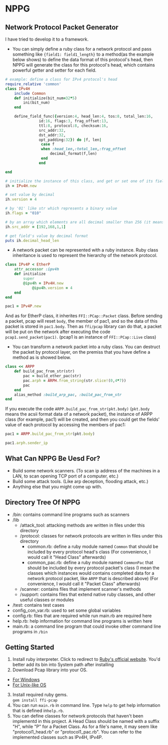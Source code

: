 # NPPG

## Network Protocol Packet Generator
I have tried to develop it to a framework. 

* You can simply define a ruby class for a network protocol and pass something like `{field1: field1_length}` to a method(as the example below shows) to define the data format of this protocol's head, then NPPG will generate the class for this protocol's head, which contains powerful getter and setter for each field. 
```ruby
# example: define a class for IPv4 protocol's head
require_relative 'common'
class IPv4H
	include Common
	def initialize(bit_num=32*5)
		ini(bit_num)
	end

	define_field_func({version:4, head_len:4, tos:8, total_len:16,
			   id:16, flags:3, frag_offset:13,
			   ttl:8, protocol:8, checksum:16,
			   src_addr:32,
			   dst_addr:32,
			   opt_padding:32}) do |f, len|
				case f 
				when :head_len,:total_len,:frag_offset
					decimal_format(f,len)
				end
			   end

end

# initialize the instance of this class, and get or set one of its field
ih = IPv4H.new

# set value by decimal
ih.version = 4 

# by '01' like str which represents a binary value
ih.flags = "010"

# by an array which elements are all decimal smaller than 256 (it means that each decimal represents a byte value)
ih.src_addr = [192,168,1,1]

# get field's value by decimal format
puts ih.decimal_head_len
```

* A network packet can be represented with a ruby instance. Ruby class inheritance is used to represent the hierarchy of the network protocol.
```ruby
class IPv4P < EtherP
	attr_accessor :ipv4h
	def initialize
		super
		@ipv4h = IPv4H.new
			@ipv4h.version = 4
	end
end

pac1 = IPv4P.new
```
And as for EtherP class, it inherites `FFI::PCap::Packet` class. Before sending a packet, pcap will reset `body`, the member of pac1, and so the data of this packet is stored in `pac1.body`. Then as `ffi/pcap` library can do that, a packet will be put on the network after executing the code `pcap1.send_packet(pac1)`. (pcap1 is an instance of `FFI::PCap::Live` class)

* You can transform a network packet into a ruby class. You can destruct the packet by protocol layer, on the premiss that you have define a method as is showed below.
```ruby
class << ARPP
	def build_pac_from_str(str)
		pac = build_ether_pac(str)
		pac.arph = ARPH.from_string(str.slice!(0,4*7))
		pac
	end
	alias_method :build_arp_pac, :build_pac_from_str
end
```
If you execute the code `ARPP.build_pac_from_str(pkt.body)` (`pkt.body` means the acsii format data of a network packet), the instance of ARPP class (for example, pac1) will be created, and then you could get the fields' value of each protocol by accessing the members of pac1:
```ruby
pac1 = ARPP.build_pac_from_str(pkt.body)

pac1.arph.sender_ip
```

## What Can NPPG Be Uesd For?
* Build some network scanners. (To scan ip address of the machines in a LAN, to scan opening TCP port of a computer, etc.)
* Build some attack tools. (Like arp deception, flooding attack, etc.)
* Anything else that you might come up with.

## Directory Tree Of NPPG
* /bin: contains command line programs such as scanners
* /lib
	* /attack_tool: attacking methods are written in files under this directory
	* /protocol: classes for network protocols are written in files under this directory
		* common.rb: define a ruby module named `Common` that should be included by every protocol head's class (For convenience, I would call it "Head Class" afterwards)
		* common_pac.rb: define a ruby module named `CommonPac` that should be included by every protocol packet's class (I mean the classes which instances would contains completed data for a network protocol packet, like `ARPP` that is described above) (For convenience, I would call it "Packet Class" afterwards)
	* /scanner: contains files that implement scanner's methods
	* /support: contains files that extend native ruby classes, and other useful classes or modules
* /test: contains test cases
* config_con_var.rb: used to set some global variables
* config.rb: files that are required while run main.rb are required here
* help.rb: help information for command line programs is written here
* main.rb: a command line program that could invoke other command line programs in `/bin`

## Getting Started
1. Install ruby interpreter. Click to redirect to [Ruby's official website](http://www.ruby-lang.org/en/downloads/). You'd better add its bin into System path after installing 
2. Download Pcap library into your OS.
* [For Windows](https://www.winpcap.org/)
* [For Unix-like OS](http://www.tcpdump.org/)
3. Install required ruby gems. <br>
`gem install ffi-pcap`
4. You can run `main.rb` in command line. Type `help` to get help information that is defined in`help.rb`.
5. You can define classes for network protocols that haven't been implementd in this project. A Head Class should be named with a suffix "H", while "P" for a Packet Class. As for a file's name, it may seem like "protocol1_head.rb" or "protocol1_pac.rb". You can refer to the implemented classes such as IPv4H, IPv4P.
